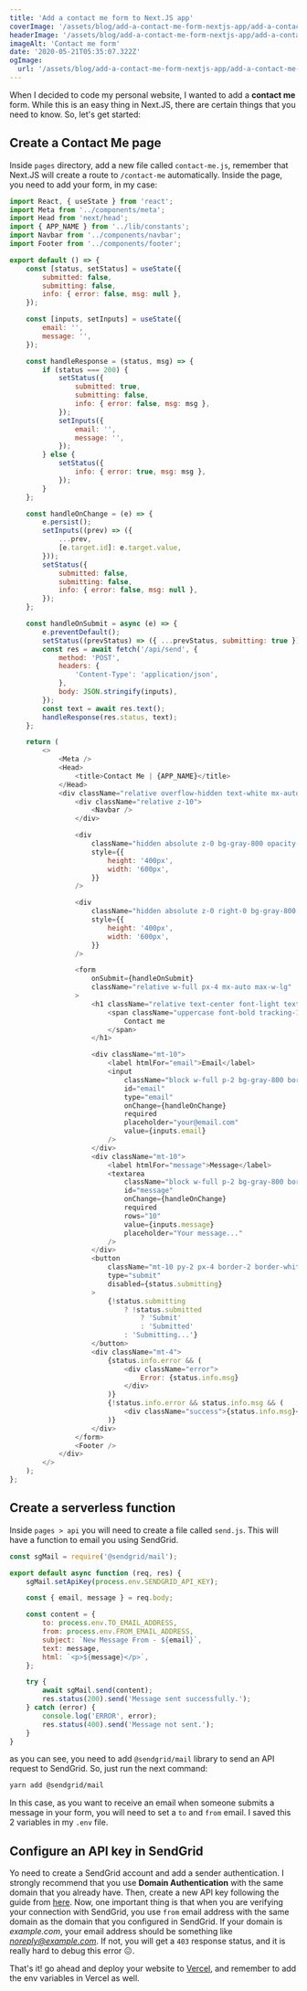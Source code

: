 ```yaml
---
title: 'Add a contact me form to Next.JS app'
coverImage: '/assets/blog/add-a-contact-me-form-nextjs-app/add-a-contact-me-form-nextjs-app.png'
headerImage: '/assets/blog/add-a-contact-me-form-nextjs-app/add-a-contact-me-form-nextjs-app.png'
imageAlt: 'Contact me form'
date: '2020-05-21T05:35:07.322Z'
ogImage:
  url: '/assets/blog/add-a-contact-me-form-nextjs-app/add-a-contact-me-form-nextjs-app.png'
---
```


When I decided to code my personal website, I wanted to add a **contact me** form. While this is an easy thing in Next.JS,
there are certain things that you need to know. So, let's get started:

## Create a Contact Me page

Inside `pages` directory, add a new file called `contact-me.js`, remember that Next.JS will create a route to `/contact-me`
automatically. Inside the page, you need to add your form, in my case:

```javascript
import React, { useState } from 'react';
import Meta from '../components/meta';
import Head from 'next/head';
import { APP_NAME } from '../lib/constants';
import Navbar from '../components/navbar';
import Footer from '../components/footer';

export default () => {
	const [status, setStatus] = useState({
		submitted: false,
		submitting: false,
		info: { error: false, msg: null },
	});

	const [inputs, setInputs] = useState({
		email: '',
		message: '',
	});

	const handleResponse = (status, msg) => {
		if (status === 200) {
			setStatus({
				submitted: true,
				submitting: false,
				info: { error: false, msg: msg },
			});
			setInputs({
				email: '',
				message: '',
			});
		} else {
			setStatus({
				info: { error: true, msg: msg },
			});
		}
	};

	const handleOnChange = (e) => {
		e.persist();
		setInputs((prev) => ({
			...prev,
			[e.target.id]: e.target.value,
		}));
		setStatus({
			submitted: false,
			submitting: false,
			info: { error: false, msg: null },
		});
	};

	const handleOnSubmit = async (e) => {
		e.preventDefault();
		setStatus((prevStatus) => ({ ...prevStatus, submitting: true }));
		const res = await fetch('/api/send', {
			method: 'POST',
			headers: {
				'Content-Type': 'application/json',
			},
			body: JSON.stringify(inputs),
		});
		const text = await res.text();
		handleResponse(res.status, text);
	};

	return (
		<>
			<Meta />
			<Head>
				<title>Contact Me | {APP_NAME}</title>
			</Head>
			<div className="relative overflow-hidden text-white mx-auto max-w-screen-xl">
				<div className="relative z-10">
					<Navbar />
				</div>

				<div
					className="hidden absolute z-0 bg-gray-800 opacity-50 transform lg:block"
					style={{
						height: '400px',
						width: '600px',
					}}
				/>

				<div
					className="hidden absolute z-0 right-0 bg-gray-800 opacity-50 transform translate-y-40 lg:block"
					style={{
						height: '400px',
						width: '600px',
					}}
				/>

				<form
					onSubmit={handleOnSubmit}
					className="relative w-full px-4 mx-auto max-w-lg"
				>
					<h1 className="relative text-center font-light text-3xl leading-relaxed lg:text-5xl">
						<span className="uppercase font-bold tracking-10">
							Contact me
						</span>
					</h1>

					<div className="mt-10">
						<label htmlFor="email">Email</label>
						<input
							className="block w-full p-2 bg-gray-800 border border-white focus:outline-none"
							id="email"
							type="email"
							onChange={handleOnChange}
							required
							placeholder="your@email.com"
							value={inputs.email}
						/>
					</div>
					<div className="mt-10">
						<label htmlFor="message">Message</label>
						<textarea
							className="block w-full p-2 bg-gray-800 border border-white focus:outline-none"
							id="message"
							onChange={handleOnChange}
							required
							rows="10"
							value={inputs.message}
							placeholder="Your message..."
						/>
					</div>
					<button
						className="mt-10 py-2 px-4 border-2 border-white text-white uppercase text-sm tracking-24 bg-transparent hover:bg-white hover:text-gray-900 transition duration-150 ease-in-out"
						type="submit"
						disabled={status.submitting}
					>
						{!status.submitting
							? !status.submitted
								? 'Submit'
								: 'Submitted'
							: 'Submitting...'}
					</button>
					<div className="mt-4">
						{status.info.error && (
							<div className="error">
								Error: {status.info.msg}
							</div>
						)}
						{!status.info.error && status.info.msg && (
							<div className="success">{status.info.msg}</div>
						)}
					</div>
				</form>
				<Footer />
			</div>
		</>
	);
};
```

## Create a serverless function

Inside `pages > api` you will need to create a file called `send.js`. This will have a function to email you using SendGrid.

```javascript
const sgMail = require('@sendgrid/mail');

export default async function (req, res) {
	sgMail.setApiKey(process.env.SENDGRID_API_KEY);

	const { email, message } = req.body;

	const content = {
		to: process.env.TO_EMAIL_ADDRESS,
		from: process.env.FROM_EMAIL_ADDRESS,
		subject: `New Message From - ${email}`,
		text: message,
		html: `<p>${message}</p>`,
	};

	try {
		await sgMail.send(content);
		res.status(200).send('Message sent successfully.');
	} catch (error) {
		console.log('ERROR', error);
		res.status(400).send('Message not sent.');
	}
}
```

as you can see, you need to add `@sendgrid/mail` library to send an API request to SendGrid. So, just run the next command:

```bash
yarn add @sendgrid/mail
```

In this case, as you want to receive an email when someone submits a message in your form, you will need to set a `to` and `from` email.
I saved this 2 variables in my `.env` file.

## Configure an API key in SendGrid

Yo need to create a SendGrid account and add a sender authentication. I strongly recommend that you use **Domain Authentication**
with the same domain that you already have. Then, create a new API key following the guide from [here](https://app.sendgrid.com/guide/integrate/langs/nodejs).
Now, one important thing is that when you are verifying your connection with SendGrid, you use `from` email address with the
same domain as the domain that you configured in SendGrid. If your domain is *example.com*, your email address should be
something like *noreply@example.com*. If not, you will get a `403` response status, and it is really hard to debug this error 😖.


That's it! go ahead and deploy your website to [Vercel](https://vercel.com), and remember to add the env variables in Vercel as well.
